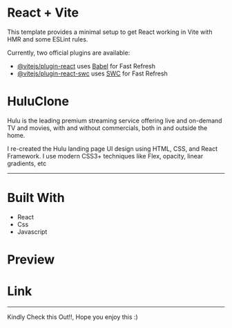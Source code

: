 # React + Vite

This template provides a minimal setup to get React working in Vite with HMR and some ESLint rules.

Currently, two official plugins are available:

- [@vitejs/plugin-react](https://github.com/vitejs/vite-plugin-react/blob/main/packages/plugin-react/README.md) uses [Babel](https://babeljs.io/) for Fast Refresh
- [@vitejs/plugin-react-swc](https://github.com/vitejs/vite-plugin-react-swc) uses [SWC](https://swc.rs/) for Fast Refresh

# HuluClone

Hulu is the leading premium streaming service offering live and on-demand TV and movies, with and without commercials, both in and outside the home.

I re-created the Hulu landing page UI design using HTML, CSS, and React Framework. I use modern CSS3+ techniques like  Flex, opacity, linear gradients, etc

<hr>

# Built With
<ul>
    <li>React</li>
     <li>Css</li>
    <li>Javascript</li>

</ul>

# Preview

# Link

<hr>
Kindly Check this Out!!, Hope you enjoy this :)


